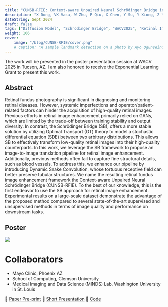 ```yaml
---
title: "CUNSB-RFIE: Context-aware Unpaired Neural Schrödinger Bridge in Retinal Fundus Image Enhancement"
description: "X Dong, VK Vasa, W Zhu, P Qiu, X Chen, Y Su, Y Xiong, Z Yang, Y Chen, Y Wang. Accepted at WACV2025 (Round 2)"
dateString: Sept 2024
draft: false
tags: ["Diffusion Model", "Schrodinger Bridge", "WACV2025", "Retinal Image Enhancement"]
weight: 106
cover:
    image: "/blog/CUNSB-RFIE/cover.png"
    # caption: "A sample landmark detection on a photo by Ayo Ogunseinde taken from Unsplash"
---
```


The work will be presented in the poster presentation session at WACV 2025 in Tucson, AZ. I am also honored to receive the Exponential Learning Grant to present this work.

## Abstract

Retinal fundus photography is significant in diagnosing and monitoring retinal diseases. However, systemic imperfections and operator/patient-related factors can hinder the acquisition of high-quality retinal images. Previous efforts in retinal image enhancement primarily relied on GANs, which are limited by the trade-off between training stability and output diversity. In contrast, the Schrödinger Bridge (SB), offers a more stable solution by utilizing Optimal Transport (OT) theory to model a stochastic differential equation (SDE) between two arbitrary distributions. This allows SB to effectively transform low-quality retinal images into their high-quality counterparts. In this work, we leverage the SB framework to propose an image-to-image translation pipeline for retinal image enhancement. Additionally, previous methods often fail to capture fine structural details, such as blood vessels. To address this, we enhance our pipeline by introducing Dynamic Snake Convolution, whose tortuous receptive field can better preserve tubular structures. We name the resulting retinal fundus image enhancement framework the Context-aware Unpaired Neural Schrödinger Bridge (CUNSB-RFIE). To the best of our knowledge, this is the first endeavor to use the SB approach for retinal image enhancement. Experimental results on a large-scale dataset demonstrate the advantage of the proposed method compared to several state-of-the-art supervised and unsupervised methods in terms of image quality and performance on downstream tasks.

## Poster 

![](/blog/cunsb-rfie/wacv25-2097.png#center)
<!-- ![](/projects/idle-time/model-training.png#center) -->

# Collaborators

- Mayo Clinic, Phoenix AZ
- School of Computing, Clemson University
- Medical Imaging and Data Science (MINDS) Lab, Washington University in St. Louis

🔗 [Paper Pre-print](https://arxiv.org/abs/2409.10966)
🔗 [Short Presentation](https://drive.google.com/file/d/1X-hUia_VKMCUQx_mat0pmMdq5il3J6iw/view?usp=sharing)
🔗 [Code](https://github.com/Retinal-Research/CUNSB-RFIE/tree/main)
